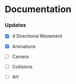 # Documentation


### Updates

- [x] 4 Directional Movement
- [x] Animations
- [ ] Camera
- [ ] Collisions
- [ ] Art



